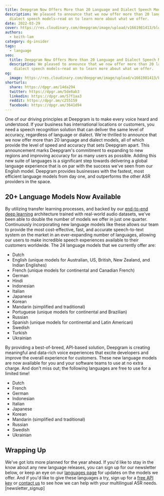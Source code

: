 ```yaml
---
title: Deepgram Now Offers More than 20 Language and Dialect Speech Models 
description: We pleased to announce that we now offer more than 20 languages and
  dialect speech models—read on to learn more about what we offer.
date: 2022-03-29
cover: https://res.cloudinary.com/deepgram/image/upload/v1661981413/blog/deepgram-language-speech-models/DG-offers-over-20-language-models-thumb-554x220%402x.png
authors:
  - keith-lam
category: dg-insider
tags:
  - language
seo:
  title: Deepgram Now Offers More than 20 Language and Dialect Speech Models 
  description: We pleased to announce that we now offer more than 20 languages and
    dialect speech models—read on to learn more about what we offer.
og:
  image: https://res.cloudinary.com/deepgram/image/upload/v1661981413/blog/deepgram-language-speech-models/DG-offers-over-20-language-models-thumb-554x220%402x.png
shorturls:
  share: https://dpgr.am/14da294
  twitter: https://dpgr.am/5de8ab3
  linkedin: https://dpgr.am/57f1aa3
  reddit: https://dpgr.am/c255159
  facebook: https://dpgr.am/3641d94
---
```


One of our driving principles at Deepgram is to make every voice heard and understood. If your business has international locations or customers, you need a speech recognition solution that can deliver the same level of accuracy, regardless of language or dialect. We're thrilled to announce that we now offer more than 20 language and dialect models, all of which provide the level of speed and accuracy that sets Deepgram apart.  This announcement marks Deepgram's commitment to expanding to new regions and improving accuracy for as many users as possible. Adding this new suite of languages is a significant step towards delivering a global language experience that is on par with the success we've seen from our English model. Deepgram provides businesses with the fastest, most efficient language models from day one, and outperforms the other ASR providers in the space.

## 20+ Language Models Now Available

By utilizing transfer learning processes, and backed by our [end-to-end deep learning](https://offers.deepgram.com/how-deepgram-works-whitepaper) architecture trained with real-world audio datasets, we've been able to double the number of models we offer in just one quarter. Continuously incorporating new language models like these allows our team to provide the most cost-effective, fast, and accurate speech-to-text system on the market in an ever-expanding number of languages, allowing our users to make incredible speech experiences available to their customers worldwide. The 24 language models that we currently offer are:

*   Dutch
*   English (unique models for Australian, US, British, New Zealand, and Indian Englishes)
*   French (unique models for continental and Canadian French)
*   German
*   Hindi
*   Indonesian
*   Italian
*   Japanese
*   Korean
*   Mandarin (simplified and traditional)
*   Portuguese (unique models for continental and Brazilian)
*   Russian
*   Spanish (unique models for continental and Latin American)
*   Swedish
*   Turkish
*   Ukrainian

By providing a best-of-breed, API-based solution, Deepgram is creating meaningful and data-rich voice experiences that excite developers and improve the overall experience for customers. These new language models are now available for you and your software teams to use at no extra charge. And don't miss out; the following languages are free to use for a limited time!

*   Dutch
*   French
*   German
*   Indonesian
*   Italian
*   Japanese
*   Korean
*   Mandarin (simplified and traditional)
*   Russian
*   Swedish
*   Ukrainian

## Wrapping Up

We've got lots more planned for the year ahead. If you'd like to stay in the know about any new language releases, you can sign up for our newsletter below, or keep an eye on our [languages page](https://deepgram.com/product/languages/) for updates on the models we offer. And if you'd like to give these languages a try, sign up for a [free API key](https://blog.deepgram.com/deep-learning-speech-recognition/) or [contact us](https://console.deepgram.com/) to see how we can help with your multilingual ASR needs. [newsletter_signup]

